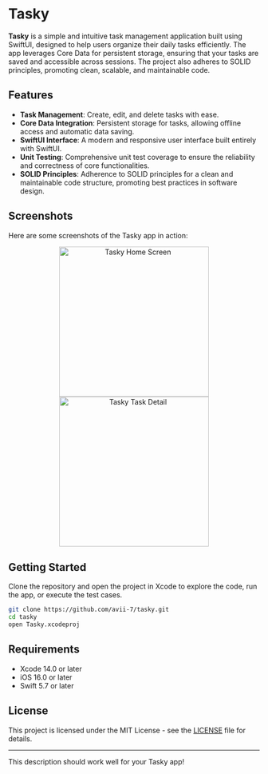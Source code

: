 # Tasky

**Tasky** is a simple and intuitive task management application built using SwiftUI, designed to help users organize their daily tasks efficiently. The app leverages Core Data for persistent storage, ensuring that your tasks are saved and accessible across sessions. The project also adheres to SOLID principles, promoting clean, scalable, and maintainable code.

## Features

- **Task Management**: Create, edit, and delete tasks with ease.
- **Core Data Integration**: Persistent storage for tasks, allowing offline access and automatic data saving.
- **SwiftUI Interface**: A modern and responsive user interface built entirely with SwiftUI.
- **Unit Testing**: Comprehensive unit test coverage to ensure the reliability and correctness of core functionalities.
- **SOLID Principles**: Adherence to SOLID principles for a clean and maintainable code structure, promoting best practices in software design.

## Screenshots
Here are some screenshots of the Tasky app in action:

<p align="center">
  <img src="https://github.com/user-attachments/assets/6d97b39e-61bf-4384-afe5-d22ccd4b8577" alt="Tasky Home Screen" width="300">
  <img src="https://github.com/user-attachments/assets/f8a86774-8a75-4bef-8837-87b23e43204d" alt="Tasky Task Detail" width="300">
</p>

## Getting Started

Clone the repository and open the project in Xcode to explore the code, run the app, or execute the test cases.

```bash
git clone https://github.com/avii-7/tasky.git
cd tasky
open Tasky.xcodeproj
```

## Requirements

- Xcode 14.0 or later
- iOS 16.0 or later
- Swift 5.7 or later

## License

This project is licensed under the MIT License - see the [LICENSE](LICENSE) file for details.

---

This description should work well for your Tasky app!
